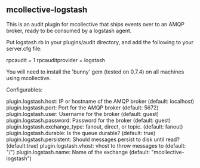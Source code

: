 mcollective-logstash
--------------------

This is an audit plugin for mcollective that ships events over to an AMQP
broker, ready to be consumed by a logstash agent.

Put logstash.rb in your plugins/audit directory, and add the following
to your server.cfg file:

rpcaudit = 1
rpcauditprovider = logstash

You will need to install the 'bunny' gem (tested on 0.7.4) on all machines
using mcollective.

Configurables:

plugin.logstash.host: IP or hostname of the AMQP broker (default: localhost)
plugin.logstash.port: Port for the AMQP broker (default: 5672)
plugin.logstash.user: Username for the broker (default: guest)
plugin.logstash.password: Password for the broker (default: guest)
plugin.logstash.exchange_type: fanout, direct, or topic. (default: fanout)
plugin.logstash.durable: Is the queue durable? (default: true)
plugin.logstash.persistent: Should messages persist to disk until read? (default:true)
plugin.logstash.vhost: vhost to throw messages to (default: "/")
plugin.logstash.name: Name of the exchange (default: "mcollective-logstash")
